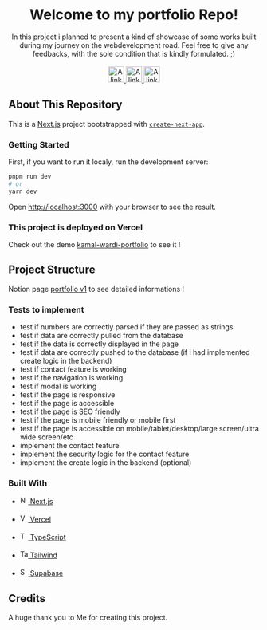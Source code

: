 
<!-- <div align="center"><img src="https://res.cloudinary.com/df23ubjbb/image/upload/v1635199620/Github/RAD_Logo.png" width="32" /> </div> -->
<h1 align="center">Welcome to my portfolio Repo!</h1>
<div align="center">
In this project i planned to present a kind of showcase of some works built during my journey on the webdevelopment road.
Feel free to give any feedbacks, with the sole condition that is kindly formulated. ;)
</div>
</br>
<div align="center">
  <a href="https://twitter.com/MozaiK_K">
    <img src="https://res.cloudinary.com/df23ubjbb/image/upload/v1635200716/Github/twitter.svg" width="32px" alt="A link to our Twitter page." />
  </a>  
    <a href="https://www.twitch.tv/d0natelll0">
    <img src="https://res.cloudinary.com/df23ubjbb/image/upload/v1635200797/Github/twitch.svg" width="32px" alt="A link to our Twitch page." />
  </a>  
    <a href="https://www.linkedin.com/in/kamal-wardi/">
    <img src="https://res.cloudinary.com/df23ubjbb/image/upload/v1635200978/Github/LinkedIn.svg" width="32px" alt="A link to our LinkedIn page." />
  </a>
</div>

## About This Repository
This is a [Next.js](https://nextjs.org/) project bootstrapped with [`create-next-app`](https://github.com/vercel/next.js/tree/canary/packages/create-next-app).

### Getting Started

First, if you want to run it localy, run the development server:

```bash
pnpm run dev
# or
yarn dev
```

Open [http://localhost:3000](http://localhost:3000) with your browser to see the result.

### This project is deployed on Vercel

Check out the demo [kamal-wardi-portfolio](https://vercel.com/wardi-kamal/kamal-wardi-portfolio/FSU2ST1nFkFyEkwBtpsr1Ce1Cex9) to see it !

## Project Structure
Notion page [portfolio v1](https://wardikamal.notion.site/Portfolio-v1-a9f8e0871de44a02ac15b6b37da2f518) to see detailed informations !


### Tests to implement
<ul>
  <li>test if numbers are correctly parsed if they are passed as strings</li>
  <li>test if data are correctly pulled from the database</li>
  <li>test if the data is correctly displayed in the page</li>
  <li>test if data are correctly pushed to the database (if i had implemented create logic in the backend)</li>
  <li>test if contact feature is working</li>
  <li>test if the navigation is working</li>
  <li>test if modal is working</li>
  <li>test if the page is responsive</li>
  <li>test if the page is accessible</li>
  <li>test if the page is SEO friendly</li>
  <li>test if the page is mobile friendly or mobile first</li>
  <li>test if the page is accessible on mobile/tablet/desktop/large screen/ultra wide screen/etc</li>
  <li>implement the contact feature</li>
  <li>implement the security logic for the contact feature</li>
  <li>implement the create logic in the backend (optional)</li>
</ul>

### Built With

<ul>
  <li>
    <a href="https://nextjs.org/">
      <img src="https://nextjs.org/static/favicon/android-chrome-192x192.png" width="16px" alt="Next.js website link." /><span> Next.js</span>
    </a>
  </li>
  </br>
  <li>
    <a href="https://vercel.com/home?utm_source=youarerad&utm_campaign=oss">
      <img src="https://res.cloudinary.com/df23ubjbb/image/upload/v1635262499/Github/vercel-icon-dark_pdka2i.svg" width="16px" alt="Vercel website link." /><span> Vercel</span>
    </a>
  </li>
  </br>
  <li>
    <a href="https://www.typescriptlang.org/">
      <img src="https://res.cloudinary.com/df23ubjbb/image/upload/v1635202536/Github/Typescript.svg" width="16px" alt="TypeScript website link." /><span> TypeScript</span>
    </a>
  </li>
  </br>  
  <li>
    <a href="https://tailwindcss.com/">
      <img src="https://res.cloudinary.com/df23ubjbb/image/upload/v1635202894/Github/Tailwindcss.png" width="16px" alt="Tailwind website link." /><span> Tailwind</span>
    </a>
  </li>
  </br>  
  <li>
    <a href="https://supabase.io/">
      <img src="https://res.cloudinary.com/df23ubjbb/image/upload/v1635203209/Github/Supabase.svg" width="16px" alt="Supabase website link." /><span> Supabase</span>
    </a>
  </li>
</ul>

## Credits

A huge thank you to Me for creating this project.